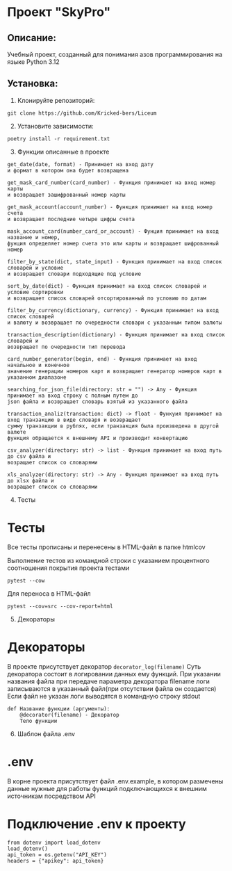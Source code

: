 # Проект "SkyPro"

## Описание:

Учебный проект, созданный для понимания азов программирования на языке Python 3.12

## Установка:

1. Клонируйте репозиторий:

```
git clone https://github.com/Kricked-bers/Liceum
```

2. Установите зависимости:

```
poetry install -r requirement.txt
```

3. Функции описанные в проекте

```
get_date(date, format) - Принимает на вход дату 
и формат в котором она будет возвращена

get_mask_card_number(card_number) - Функция принимает на вход номер карты
и возвращает зашифрованный номер карты

get_mask_account(account_number) - Функция принимает на вход номер счета 
и возвращает последние четыре цифры счета

mask_account_card(number_card_or_account) - Фунция принимает на вход название и номер,
фунция определяет номер счета это или карты и возвращает шифрованный номер

filter_by_state(dict, state_input) - Функция принимает на вход список словарей и условие
и возвращает словари подходящие под условие

sort_by_date(dict) - Функция принимает на вход список словарей и условие сортировки
и возвращает список словарей отсортированный по условию по датам

filter_by_currency(dictionary, currency) - Функция принимает на вход список словарей 
и валюту и возвращает по очередности словари с указанным типом валюты

transaction_description(dictionary) - Функция принимает на вход список словарей и
возвращает по очередности тип перевода

card_number_generator(begin, end) - Функция принимает на вход начальное и конечное 
значение генерации номеров карт и возвращает генератор номеров карт в указанном диапазоне

searching_for_json_file(directory: str = "") -> Any - Функция принимает на вход строку с полным путем до 
json файла и возвращает словарь взятый из указанного файла

transaction_analiz(transaction: dict) -> float - Функуия принимает на вход транзакцию в виде словаря и возвращает 
сумму транзакции в рублях, если транзакция была произведена в другой валюте 
функция обращается к внешнему API и производит конвертацию

csv_analyzer(directory: str) -> list - Функция принимает на вход путь до csv файла и
возращает список со словарями

xls_analyzer(directory: str) -> Any - Функция принимает на вход путь до xlsx файла и
возращает список со словарями
```

4. Тесты

# Тесты

Все тесты прописаны и перенесены в HTML-файл в папке htmlcov

Выполнение тестов из командной строки
с указанием процентного соотношения покрытия проекта тестами

```
pytest --cow
```

Для переноса в HTML-файл

```commandline
pytest --cov=src --cov-report=html
```

5. Декораторы

# Декораторы

В проекте присутствует декоратор ```decorator_log(filename)```
Суть декоратора состоит в логировании данных ему функций.
При указании названия файла при передаче параметра декоратора filename
логи записываются в указанный файл(при отсутствии файла он создается)
Если файл не указан логи выводятся в командную строку stdout

```commandline
def Название функции (аргументы):
    @decorator(filename) - Декоратор
    Тело функции
```

6. Шаблон файла .env

# .env

В корне проекта присутствует файл .env.example, в котором размечены данные
нужные для работы функций подключающихся к внешним источникам посредством API

# Подключение .env к проекту

```commandline
from dotenv import load_dotenv
load_dotenv()
api_token = os.getenv("API_KEY")
headers = {"apikey": api_token}
```
